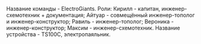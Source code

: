 Название команды - ElectroGiants.
Роли: Кирилл - капитан, инженер-схемотехник + документация; 
Айтуар - совмещённый инженер-тополог и инженер-конструктор;
Равиль - инженер-тополог;
Вероника - инженер-конструктор;
Максим - инженер-схемотехник.
Название устройства - TS100C, электропаяльник.
